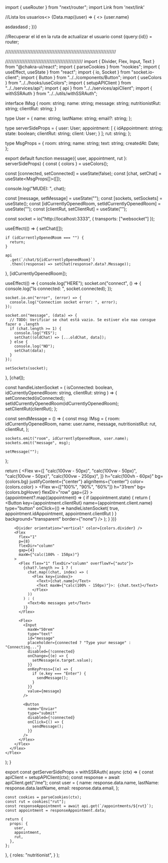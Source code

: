 import { useRouter } from "next/router";
import Link from 'next/link'

//Lista los usuarios<>
{Data.map((user) => {
<>
<Text>
{user.name}
</Text>

<Link href={{
            pathname: "/user/update",
            query: { id: user.id }
           }} passHref>
asdasdasd
</Link>
</>;
})}

//Recuperar el id en la ruta de actualizar el usuario
const {query:{id}} = router;

//////////////////////////////////////////////////////////////////////

/////////////////////////////////////////////////
import { Divider, Flex, Input, Text } from "@chakra-ui/react";
import { parseCookies } from "nookies";
import { useEffect, useState } from "react";
import { io, Socket } from "socket.io-client";
import { Button } from "../../components/Button";
import { useColors } from "../../hooks/useColors";
import { setupAPIClient } from "../../services/api";
import { api } from "../../services/apiClient";
import { withSSRAuth } from "../../utils/withSSRAuth";

interface IMsg {
room: string;
name: string;
message: string;
nutritionistRut: string;
clientRut: string;
}

type User = {
name: string;
lastName: string;
email?: string;
};

type serverSideProps = {
user: User;
appointment: [
{
idAppointment: string;
state: boolean;
clientRut: string;
client: User;
}
];
rut: string;
};

type MsgProps = {
room: string;
name: string;
text: string;
createdAt: Date;
};

export default function message({ user, appointment, rut }: serverSideProps) {
const { colors } = useColors();

const [connected, setConnected] = useState(false);
const [chat, setChat] = useState<MsgProps[]>([]);

console.log("MUDEI: ", chat);

const [message, setMessage] = useState("");
const [sockets, setSockets] = useState<Socket>();
const [idCurrentlyOpenedRoom, setIdCurrentlyOpenedRoom] = useState("");
const [clientRut, setClientRut] = useState("");

const socket = io("http://localhost:3333", { transports: ["websocket"] });

useEffect(() => {
setChat([]);

    if (idCurrentlyOpenedRoom === "") {
      return;
    }

    api
      .get(`/chat/${idCurrentlyOpenedRoom}`)
      .then((response) => setChat(response?.data?.Message));

}, [idCurrentlyOpenedRoom]);

useEffect(() => {
console.log("HERE");
socket.on("connect", () => {
console.log("Is connected: ", socket.connected);
});

    socket.io.on("error", (error) => {
      console.log("Connection socket error: ", error);
    });

    socket.on("message", (data) => {
      // TODO: Verificar se chat está vazio. Se estiver ele nao consgue fazer o .length
      if (chat.length >= 1) {
        console.log("YES");
        setChat((oldChat) => [...oldChat, data]);
      } else {
        console.log("NO");
        setChat(data);
      }
    });

    setSockets(socket);

}, [chat]);

const handleListenSocket = (
isConnected: boolean,
idCurrentlyOpenedRoom: string,
clientRut: string
) => {
setConnected(isConnected);
setIdCurrentlyOpenedRoom(idCurrentlyOpenedRoom);
setClientRut(clientRut);
};

const sendMessage = () => {
const msg: IMsg = {
room: idCurrentlyOpenedRoom,
name: user.name,
message,
nutritionistRut: rut,
clientRut,
};

    sockets.emit("room", idCurrentlyOpenedRoom, user.name);
    sockets.emit("message", msg);

    setMessage("");

};

return (
<Flex
w={[
"calc(100vw - 50px)",
"calc(100vw - 50px)",
"calc(100vw - 50px)",
"calc(100vw - 250px)",
]}
h="calc(100vh - 60px)"
bg={colors.bg}
justifyContent={"center"}
alignItems={"center"}
color={colors.color} >
<Flex
w={["100%", "90%", "60%"]}
h="31rem"
bg={colors.bgHover}
flexDir="row"
gap={2} >
<Flex flexDir="column" p={4} gap={5} maxW="150px">
{appointment?.map((appointment) => {
if (appointment.state) {
return (
<Button
key={appointment.clientRut}
name={appointment.client.name}
type="button"
onClick={() =>
handleListenSocket(
true,
appointment.idAppointment,
appointment.clientRut
)
}
background="transparent"
border={"none"}
/>
);
}
})}
</Flex>

        <Divider orientation="vertical" color={colors.divider} />
        <Flex
          flex="1"
          p={8}
          flexDir="column"
          gap={4}
          maxW={"calc(100% - 150px)"}
        >
          <Flex flex="1" flexDir="column" overflowY={"auto"}>
            {chat?.length >= 1 ? (
              chat.map((chat, index) => (
                <Flex key={index}>
                  <Text>{chat.name}</Text>
                  <Text maxW={"calc(100% - 150px)"}>: {chat.text}</Text>
                </Flex>
              ))
            ) : (
              <Text>No messages yet</Text>
            )}
          </Flex>

          <Flex>
            <Input
              maxW="50rem"
              type="text"
              id="message"
              placeholder={connected ? "Type your message" : "Connecting..."}
              disabled={!connected}
              onChange={(e) => {
                setMessage(e.target.value);
              }}
              onKeyPress={(e) => {
                if (e.key === "Enter") {
                  sendMessage();
                }
              }}
              value={message}
            />

            <Button
              name="Enviar"
              type="submit"
              disabled={!connected}
              onClick={() => {
                sendMessage();
              }}
            />
          </Flex>
        </Flex>
      </Flex>
    </Flex>

);
}

export const getServerSideProps = withSSRAuth(
async (ctx) => {
const apiClient = setupAPIClient(ctx);
const response = await apiClient.get("/me");
const user = {
name: response.data.name,
lastName: response.data.lastName,
email: response.data.email,
};

    const cookies = parseCookies(ctx);
    const rut = cookies["rut"];
    const responseAppointment = await api.get(`/appointments/${rut}`);
    const appointment = responseAppointment.data;

    return {
      props: {
        user,
        appointment,
        rut,
      },
    };

},
{
roles: "nutritionist",
}
);
